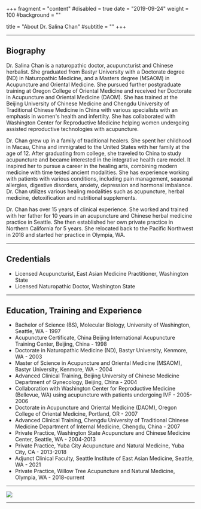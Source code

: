 +++
fragment = "content"
#disabled = true
date = "2019-09-24"
weight = 100
#background = ""

title = "About Dr. Salina Chan"
#subtitle = ""
+++

---

## Biography
Dr. Salina Chan is a naturopathic doctor, acupuncturist and Chinese herbalist. She graduated from Bastyr University with a Doctorate degree (ND) in Naturopathic Medicine, and a Masters degree (MSAOM) in Acupuncture and Oriental Medicine. She pursued further postgraduate training at Oregon College of Oriental Medicine and received her Doctorate in Acupuncture and Oriental Medicine (DAOM). She has trained at the Beijing University of Chinese Medicine and Chengdu University of Traditional Chinese Medicine in China with various specialists with an emphasis in women's health and infertilty. She has collaborated with Washington Center for Reproductive Medicine helping women undergoing assisted reproductive technologies with acupuncture.

Dr. Chan grew up in a family of traditional healers. She spent her childhood in Macau, China and immigrated to the United States with her family at the age of 12. After graduating from college, she traveled to China to study acupuncture and became interested in the integrative health care model. It inspired her to pursue a career in the healing arts, combining modern medicine with time tested ancient modalities. She has experience working with patients with various conditions, including pain management, seasonal allergies, digestive disorders, anxiety, depression and hormonal imbalance. Dr. Chan utilizes various healing modalities such as acupuncture, herbal medicine, detoxification and nutritional supplements.

Dr. Chan has over 15 years of clinical experience. She worked and trained with her father for 10 years in an acupuncture and Chinese herbal medicine practice in Seattle. She then established her own private practice in Northern California for 5 years. She relocated back to the Pacific Northwest in 2018 and started her practice in Olympia, WA.

---

## Credentials

* Licensed Acupuncturist, East Asian Medicine Practitioner, Washington State
* Licensed Naturopathic Doctor, Washington State

---

## Education, Training and Experience

* Bachelor of Science (BS), Molecular Biology, University of Washington, Seattle, WA - 1997
* Acupuncture Certificate, China Beijing International Acupuncture Training Center, Beijing, China - 1998
* Doctorate in Naturopathic Medicine (ND), Bastyr University, Kenmore, WA - 2003
* Master of Science in Acupuncture and Oriental Medicine (MSAOM), Bastyr University, Kenmore, WA - 2004
* Advanced Clinical Training, Beijing University of Chinese Medicine Department of Gynecology, Beijing, China - 2004
* Collaboration with Washington Center for Reproductive Medicine (Bellevue, WA) using acupuncture with patients undergoing IVF - 2005-2006
* Doctorate in Acupuncture and Oriental Medicine (DAOM), Oregon College of Oriental Medicine, Portland, OR - 2007
* Advanced Clinical Training, Chengdu University of Traditional Chinese Medicine Department of Internal Medicine, Chengdu, China - 2007
* Private Practice, Washington State Acupuncture and Chinese Medicine Center, Seattle, WA - 2004-2013
* Private Practice, Yuba City Acupuncture and Natural Medicine, Yuba City, CA - 2013-2018
* Adjunct Clinical Faculty, Seattle Institute of East Asian Medicine, Seattle, WA - 2021
* Private Practice, Willow Tree Acupuncture and Natural Medicine, Olympia, WA - 2018-current

---

<img src="/images/drchan.jpg" class="rounded mx-auto d-block" style="max-width: 50%;" />

---
